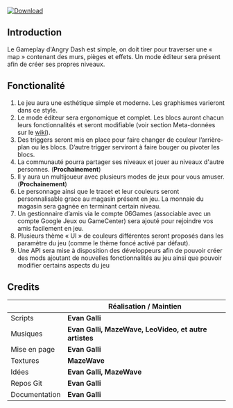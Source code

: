 [![Download](https://img.shields.io/badge/T%C3%A9l%C3%A9chargement--white.svg?longCache=true&style=for-the-badge&colorB=808080&colorA=696969)](https://06games.ddns.net:8888/06Games/Angry_Dash/releases)

## Introduction
Le Gameplay d'Angry Dash est simple, on doit tirer pour traverser une « map » contenant des murs, pièges et effets.
Un mode éditeur sera présent afin de créer ses propres niveaux. <br/>

## Fonctionalité
1. Le jeu aura une esthétique simple et moderne. Les graphismes varieront dans ce style.
2. Le mode éditeur sera ergonomique et complet. Les blocs auront chacun leurs fonctionnalités et seront modifiable (voir section Meta-données sur le [wiki](https://06games.ddns.net:8888/06Games/Angry_Dash/wiki/Méta-Données)). 
3. Des triggers seront mis en place pour faire changer de couleur l’arrière-plan ou les blocs. D’autre trigger serviront à faire bouger ou pivoter les blocs.
4. La communauté pourra partager ses niveaux et jouer au niveaux d'autre personnes. (**Prochainement**)
5. Il y aura un multijoueur avec plusieurs modes de jeux pour vous amuser. (**Prochainement**)
6. Le personnage ainsi que le tracet et leur couleurs seront personnalisable grace au magasin présent en jeu. La monnaie du magasin sera gagnée en terminant certain niveau.
7. Un gestionnaire d’amis via le compte 06Games (associable avec un compte Google Jeux ou GameCenter) sera ajouté pour rejoindre vos amis facilement en jeu.
8. Plusieurs thème « UI » de couleurs différentes seront proposés dans les paramètre du jeu (comme le thème foncé activé par défaut).
9. Une API sera mise à disposition des développeurs afin de pouvoir créer des mods ajoutant de nouvelles fonctionnalités au jeu ainsi que pouvoir modifier certains aspects du jeu

## Credits

|  | Réalisation / Maintien |
| -------- | -------- |
| Scripts | **Evan Galli** |
| Musiques | **Evan Galli, MazeWave, LeoVideo, et autre artistes** |
| Mise en page | **Evan Galli** |
| Textures | **MazeWave** |
| Idées | **Evan Galli, MazeWave** |
| Repos Git | **Evan Galli** |
| Documentation | **Evan Galli** |


